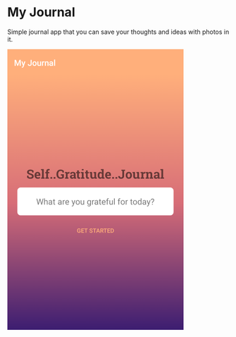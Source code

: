 # My Journal

Simple journal app that you can save your thoughts and ideas with photos in it.



![alt text](Screenshot_2021-06-11-16-36-55888.png)

